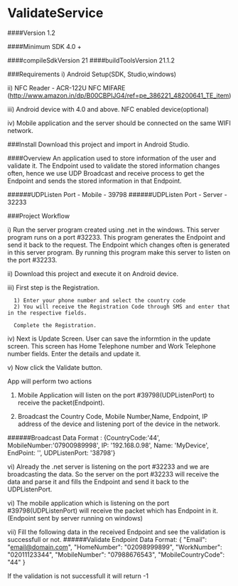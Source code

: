 # ValidateService

####Version 1.2

####Minimum SDK 4.0 +

####compileSdkVersion 21
####buildToolsVersion 21.1.2

###Requirements
i) Android Setup(SDK, Studio,windows)

ii) NFC Reader - ACR-122U NFC MIFARE (http://www.amazon.in/dp/B00CBPIJG4/ref=pe_386221_48200641_TE_item)

iii) Android device with 4.0 and above. NFC enabled device(optional)

iv) Mobile application and the server should be connected on the same WIFI network.

###Install
Download this project and import in Android Studio.

####Overview 
An application used to store information of the user and validate it. The Endpoint used to validate the stored information changes often, hence we use UDP Broadcast and receive process to get the Endpoint and sends the stored information in that Endpoint.

######UDPListen Port - Mobile - 39798
######UDPListen Port - Server - 32233

###Project Workflow

i) Run the server program created using .net in the windows. 
        This server program runs on a port #32233. This program generates the Endpoint and send it back to the request. The Endpoint which changes often is generated in this server program. By running this program make this server to listen on the port #32233.
        
ii) Download this project and execute it on Android device.

iii) First step is the Registration. 

      1) Enter your phone number and select the country code
      2) You will receive the Registration Code through SMS and enter that in the respective fields.
      
      Complete the Registration.
      
iv) Next is Update Screen. User can save the informtion in the update screen. This screen has Home Telephone number and Work Telephone number fields. Enter the details and update it.

v) Now click the Validate button. 

App will perform two actions

  1) Mobile Application will listen on the port  #39798(UDPListenPort) to receive the packet(Endpoint).
  
  2) Broadcast the Country Code, Mobile Number,Name, Endpoint, IP address of the device and listening port of the device in the network.

######Broadcast Data Format : 
{CountryCode:'44', MobileNumber:'07900989998', IP: '192.168.0.98', Name: 'MyDevice', EndPoint: '', UDPListenPort: '38798'}
  
vi) Already the .net server is listening on the port #32233 and we are broadcasting the data. So the server on the port #32233 will receive the data and parse it and fills the Endpoint and send it back to the UDPListenPort.

vi) The mobile application which is listening on the port #39798(UDPListenPort) will receive the packet which has Endpoint in it. (Endpoint sent by server running on windows)

vii) Fill the following data in the received Endpoint and see the validation is successfull or not.
######Validate Endpoint Data Format:
{
    "Email": "email@domain.com",
    "HomeNumber": "02098999899",
    "WorkNumber": "02011123344",
    "MobileNumber": "07988676543",
    "MobileCountryCode": "44"
}

If the validation is not successfull it will return -1


